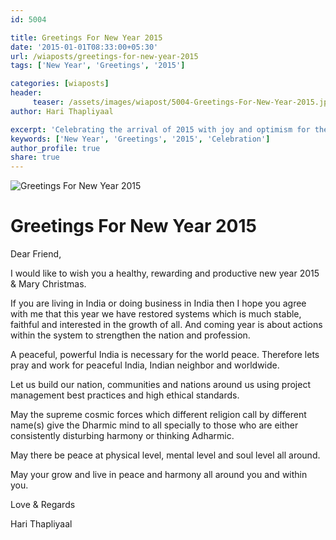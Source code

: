 ```yaml
--- 
id: 5004

title: Greetings For New Year 2015
date: '2015-01-01T08:33:00+05:30'
url: /wiaposts/greetings-for-new-year-2015
tags: ['New Year', 'Greetings', '2015']

categories: [wiaposts] 
header:
     teaser: /assets/images/wiapost/5004-Greetings-For-New-Year-2015.jpg
author: Hari Thapliyaal 

excerpt: 'Celebrating the arrival of 2015 with joy and optimism for the future.' 
keywords: ['New Year', 'Greetings', '2015', 'Celebration']
author_profile: true 
share: true 
---
```


![Greetings For New Year 2015](/assets/images/wiapost/5004-Greetings-For-New-Year-2015.jpg)  
   
# Greetings For New Year 2015   
   
Dear Friend,   
   
I would like to wish you a healthy, rewarding and productive new year 2015 & Mary Christmas.

If you are living in India or doing business in India then I hope you agree with me that this year we have restored systems which is much stable, faithful and interested in the growth of all. And coming year is about actions within the system to strengthen the nation and profession.

A peaceful, powerful India is necessary for the world peace. Therefore lets pray and work for peaceful India, Indian neighbor and worldwide.

Let us build our nation, communities and nations around us using project management best practices and high ethical standards.

May the supreme cosmic forces which different religion call by different name(s) give the Dharmic mind to all specially to those who are either consistently disturbing harmony or thinking Adharmic.

May there be peace at physical level, mental level and soul level all around.

May your grow and live in peace and harmony all around you and within you.

Love & Regards

Hari Thapliyaal
